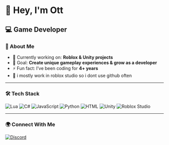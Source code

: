 # 👋 Hey, I'm Ott  

💻 **Game Developer**
---

### 🚀 About Me
- 🔭 Currently working on: **Roblox & Unity projects**  
- 🎯 Goal: **Create unique gameplay experiences & grow as a developer**  
- ⚡ Fun fact: I’ve been coding for **4+ years**  
- 🥲 i mostly work in roblox studio so i dont use github often  

---

### 🛠️ Tech Stack
![Lua](https://img.shields.io/badge/-Lua-2C2D72?style=for-the-badge&logo=lua&logoColor=white)
![C#](https://img.shields.io/badge/-C%23-239120?style=for-the-badge&logo=csharp&logoColor=white)
![JavaScript](https://img.shields.io/badge/-JavaScript-F7E017?style=for-the-badge&logo=javascript&logoColor=black)
![Python](https://img.shields.io/badge/-Python-3776AB?style=for-the-badge&logo=python&logoColor=white)
![HTML](https://img.shields.io/badge/-HTML-E34F26?style=for-the-badge&logo=html5&logoColor=white)
![Unity](https://img.shields.io/badge/-Unity-000000?style=for-the-badge&logo=unity&logoColor=white)
![Roblox Studio](https://img.shields.io/badge/-Roblox-000000?style=for-the-badge&logo=roblox&logoColor=white)

---


### 🌍 Connect With Me
[![Discord](https://img.shields.io/badge/Discord-%235865F2.svg?&style=for-the-badge&logo=discord&logoColor=white)](http://discordapp.com/users/diamondc)  
